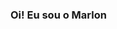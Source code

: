### Oi! Eu sou o Marlon

<!--
**MarllonMendez/MarllonMendez** is a ✨ _special_ ✨ repository because its `README.md` (this file) appears on your GitHub profile.
-->
